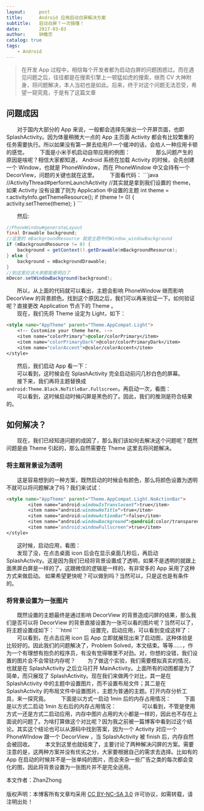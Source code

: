 ```yaml
---
layout:     post
title:      Android 应用启动白屏解决方案
subtitle:   启动白屏？一次搞懂！
date:       2017-03-03
author:     钟瞻忠
catalog: true
tags:
    - Android
---
```


<blockquote>
  在开发 App 过程中，相信每个开发者都为启动白屏的问题困惑过。而在遇见问题之后，往往都是在搜索引擎上一顿猛如虎的搜索，继而 CV 大神附身，将问题解决，本人当初也是如此。后来，终于对这个问题无法忍受，希望一窥究竟，于是有了这篇文章
</blockquote>

<h2>问题成因</h2>
  对于国内大部分的 App 来说，一般都会选择先弹出一个开屏页面，也即 SplashActivity。因为体量稍微大一点的 App 主页面 Activity 都会有比较繁重的任务需要执行。所以如果没有第一屏去给用户一个缓冲的话，会给人一种应用卡顿的感觉。  
  下面是小米手机启动自带应用的例图：
    
<a href="https://i.loli.net/2019/02/28/5c77b317508a3.gif"><img src="https://i.loli.net/2019/02/28/5c77b317508a3.gif" alt="" /></a>  
  那么问题产生的原因是啥呢？相信大家都知道， Android 系统在加载 Activity 的时候，会先创建一个 Window，也就是 PhoneWindow，而在 PhoneWindow 中又会持有一个 DecorView，问题的关键也就在这里。  
  下面看代码：
```java
	//ActivityThread#performLaunchActivity
  //其实就是拿到我们设置的 theme，如果 Activity 没有设置了则为 Application 中设置的主题
  int theme = r.activityInfo.getThemeResource(); 
  if (theme != 0) {
    activity.setTheme(theme);
  }
```


  然后:
```java
//PhoneWindow#generateLayout
final Drawable background;
//这里的 mBackgroundResource 就是主题中的Window_windowBackground
if (mBackgroundResource != 0) {   
    background = getContext().getDrawable(mBackgroundResource);
} else {
    background = mBackgroundDrawable;
}
//到这里应该大家都能看明白了
mDecor.setWindowBackground(background); 
```


  所以，从上面的代码就可以看出，主题会影响 PhoneWindow 继而影响 DecorView 的背景颜色。找到这个原因之后，我们可以再来验证一下。如何验证呢？直接更改 Application 节点下的 Theme 。  
  现在，我们先将 Theme 设定为 Light，如下：
```html
<style name="AppTheme" parent="Theme.AppCompat.Light">
    <!-- Customize your theme here. -->
    <item name="colorPrimary">@color/colorPrimary</item>
    <item name="colorPrimaryDark">@color/colorPrimaryDark</item>
    <item name="colorAccent">@color/colorAccent</item>
</style>
```



  然后，我们启动 App 看一下：
<a href="https://i.loli.net/2019/02/28/5c77edf591450.gif"><img src="https://i.loli.net/2019/02/28/5c77edf591450.gif" alt="" /></a>  
  可以看到，这时候会在 SplashActivity 完全启动前闪几秒白色的屏幕。  
  接下来，我们再将主题替换成 <code>android:Theme.Black.NoTitleBar.Fullscreen</code>，再启动一次，看图：  
<a href="https://i.loli.net/2019/02/28/5c77ee07ade9e.gif"><img src="https://i.loli.net/2019/02/28/5c77ee07ade9e.gif" alt="" /></a>  
  可以看到，这时候启动时候闪屏是黑色的了。因此，我们的推测是符合结果的。
  

<h2>如何解决？</h2>
  现在，我们已经知道问题的成因了，那么我们该如何去解决这个问题呢？既然问题是由 Theme 引起的，那么自然需要在 Theme 这里去将问题解决。

<h3>将主题背景设为透明</h3>
  这是容易想到的一种方案，既然启动的时候会有颜色，那么将颜色设置为透明不就可以将问题解决了吗？我们来试试：

```html
<style name="AppTheme" parent="Theme.AppCompat.Light.NoActionBar">
        <item name="android:windowIsTranslucent">true</item>
        <item name="android:windowNoTitle">true</item>
        <item name="android:windowActionBar">false</item>
        <item name="android:windowBackground">@android:color/transparent</item>
        <item name="android:windowFullscreen">true</item>
</style>
```
  这时候，启动应用，看图：
    
<a href="https://i.loli.net/2019/02/28/5c77f3bdc69f1.gif"><img src="https://i.loli.net/2019/02/28/5c77f3bdc69f1.gif" alt="" /></a>  
  发现了没，在点击桌面 icon 后会在显示桌面几秒后，再启动 SplashActivity。这是因为我们已经将背景设置成了透明，如果不是透明的就跟上面黑屏白屏是一样的了。这跟微信的逻辑是一样的，有非常多的 App 采用了这种方式来做启动。
  如果希望更快呢？可以做到吗？当然可以，只是这也是有条件的。
  

<h3>将背景设置为一张图片</h3>
  既然设置的主题最终是通过影响 DecorView 的背景造成闪屏的结果，那么我们是否可以将 DecorView 的背景直接设置为一张可以看的图片呢？当然可以了，将主题设置成如下：
```html
<style name="AppTheme" parent="Theme.AppCompat.Light.NoActionBar">
        <item name="android:windowNoTitle">true</item>
        <item name="android:windowBackground">@mipmap/welcome_test</item>
        <item name="android:windowFullscreen">true</item>
</style>
```
  设置完，启动应用，可以看到变成这样了：
<a href="https://i.loli.net/2019/02/28/5c77f754c4c3d.gif"><img src="https://i.loli.net/2019/02/28/5c77f754c4c3d.gif" alt="" /></a>
  可以看到，在点击应用 icon 后 App 立即就展现出来了启动图，这种体验是比较好的。因此我们的问题解决了，Problem Solved，本文结束。等等......，作为一个有理想有抱负的程序员，有没有觉得哪里不对劲。对，你想的没错，我们设置的图片会不会常驻内存呢？  
  为了做这个实验，我们需要模拟真实的情况，也就是在 SplashActivity 之后立马打开 MainActivity。上面所有的动图都是为了简单，而只展现了 SplashActivity。现在我们来做两个对比，其一是在 SplashActivity 中的主题中设置图片，而不设置布局文件；其二是在 SplashActivity 的布局文件中设置图片，主题为普通的主题。打开内存分析工具，来一探究竟。  
  下面是以方式一启动 1min 后的内存占用情况：
<a href="https://i.loli.net/2019/03/01/5c78b3ffaf494.png"><img src="https://i.loli.net/2019/03/01/5c78b3ffaf494.png" alt="" /></a>  
  下面是以方式二启动 1min 左右后的内存占用情况：
  
<a href="https://i.loli.net/2019/03/01/5c78b40a36626.png"><img src="https://i.loli.net/2019/03/01/5c78b40a36626.png" alt="" /></a>
  可以看到，不管是使用方式一还是方式二启动应用，内存中图片占用的大小都是一样的，因此也不存在上面说的问题了。为啥打算做这个对比呢？因为我之前被一篇博客中看到过这个结论。其实这个结论也可以从源码中找到答案，因为一个 Activity 对应一个 PhoneWIndow 跟一个 DecorView ，当 SplashActivity 被 finish 后，内存自然会被回收。  
  本文到这里也就结束了，主要讨论了两种解决闪屏的方案。需要注意的是，这两种方案并没有优劣之分，大家要根据自己的需求去选择。比如有的 App 在启动的时候并不是一张单纯的图片，而会夹杂一些广告之类的每次都会变化的图，因此将背景设置为一张图片并不是完全适用。

>
  本文作者：ZhanZhong<br/>  
  版权声明：本博客所有文章均采用 <a href="https://creativecommons.org/licenses/by-nc-sa/3.0/">CC BY-NC-SA 3.0</a>  许可协议，如需转载，请注明出处！

